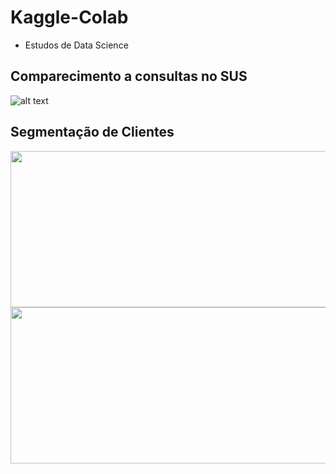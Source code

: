 # Kaggle-Colab
- Estudos de Data Science
## Comparecimento a consultas no SUS
![alt text](https://drive.google.com/uc?id=1Pai_V2a3j1p46uKncPWcHtHjZNyxf4hf)
## Segmentação de Clientes
<img src="https://drive.google.com/uc?id=1KkJS_A5xUE17-oUQ6UfQ29d22ZJFRB4c" width="600" height="250">

<img src="https://drive.google.com/uc?id=14XlFNTXMBP9O6qknGatj0xAuiMMlo3Ve" width="600" height="250">
